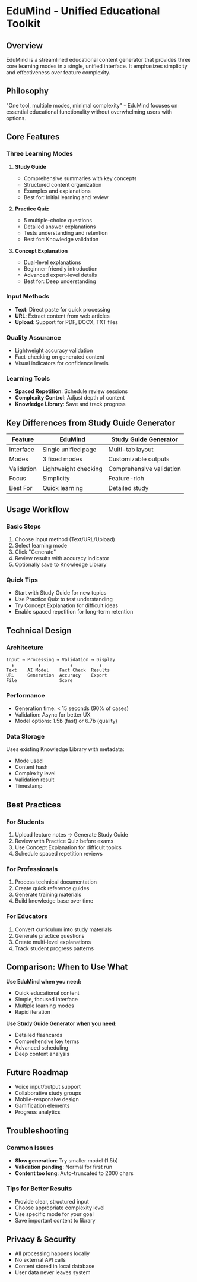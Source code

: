 # EduMind - Unified Educational Toolkit

## Overview
EduMind is a streamlined educational content generator that provides three core learning modes in a single, unified interface. It emphasizes simplicity and effectiveness over feature complexity.

## Philosophy
"One tool, multiple modes, minimal complexity" - EduMind focuses on essential educational functionality without overwhelming users with options.

## Core Features

### Three Learning Modes

1. **Study Guide**
   - Comprehensive summaries with key concepts
   - Structured content organization
   - Examples and explanations
   - Best for: Initial learning and review

2. **Practice Quiz**
   - 5 multiple-choice questions
   - Detailed answer explanations
   - Tests understanding and retention
   - Best for: Knowledge validation

3. **Concept Explanation**
   - Dual-level explanations
   - Beginner-friendly introduction
   - Advanced expert-level details
   - Best for: Deep understanding

### Input Methods
- **Text**: Direct paste for quick processing
- **URL**: Extract content from web articles
- **Upload**: Support for PDF, DOCX, TXT files

### Quality Assurance
- Lightweight accuracy validation
- Fact-checking on generated content
- Visual indicators for confidence levels

### Learning Tools
- **Spaced Repetition**: Schedule review sessions
- **Complexity Control**: Adjust depth of content
- **Knowledge Library**: Save and track progress

## Key Differences from Study Guide Generator

| Feature | EduMind | Study Guide Generator |
|---------|---------|----------------------|
| Interface | Single unified page | Multi-tab layout |
| Modes | 3 fixed modes | Customizable outputs |
| Validation | Lightweight checking | Comprehensive validation |
| Focus | Simplicity | Feature-rich |
| Best For | Quick learning | Detailed study |

## Usage Workflow

### Basic Steps
1. Choose input method (Text/URL/Upload)
2. Select learning mode
3. Click "Generate"
4. Review results with accuracy indicator
5. Optionally save to Knowledge Library

### Quick Tips
- Start with Study Guide for new topics
- Use Practice Quiz to test understanding
- Try Concept Explanation for difficult ideas
- Enable spaced repetition for long-term retention

## Technical Design

### Architecture
```
Input → Processing → Validation → Display
  ↓         ↓           ↓          ↓
Text    AI Model    Fact Check  Results
URL     Generation  Accuracy    Export
File                Score
```

### Performance
- Generation time: < 15 seconds (90% of cases)
- Validation: Async for better UX
- Model options: 1.5b (fast) or 6.7b (quality)

### Data Storage
Uses existing Knowledge Library with metadata:
- Mode used
- Content hash
- Complexity level
- Validation result
- Timestamp

## Best Practices

### For Students
1. Upload lecture notes → Generate Study Guide
2. Review with Practice Quiz before exams
3. Use Concept Explanation for difficult topics
4. Schedule spaced repetition reviews

### For Professionals
1. Process technical documentation
2. Create quick reference guides
3. Generate training materials
4. Build knowledge base over time

### For Educators
1. Convert curriculum into study materials
2. Generate practice questions
3. Create multi-level explanations
4. Track student progress patterns

## Comparison: When to Use What

**Use EduMind when you need:**
- Quick educational content
- Simple, focused interface
- Multiple learning modes
- Rapid iteration

**Use Study Guide Generator when you need:**
- Detailed flashcards
- Comprehensive key terms
- Advanced scheduling
- Deep content analysis

## Future Roadmap
- Voice input/output support
- Collaborative study groups
- Mobile-responsive design
- Gamification elements
- Progress analytics

## Troubleshooting

### Common Issues
- **Slow generation**: Try smaller model (1.5b)
- **Validation pending**: Normal for first run
- **Content too long**: Auto-truncated to 2000 chars

### Tips for Better Results
- Provide clear, structured input
- Choose appropriate complexity level
- Use specific mode for your goal
- Save important content to library

## Privacy & Security
- All processing happens locally
- No external API calls
- Content stored in local database
- User data never leaves system
